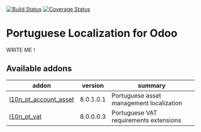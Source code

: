 [![Build Status](https://travis-ci.org/OCA/l10n-portugal.svg?branch=8.0)](https://travis-ci.org/OCA/l10n-portugal)
[![Coverage Status](https://coveralls.io/repos/OCA/l10n-portugal/badge.png?branch=8.0)](https://coveralls.io/r/OCA/l10n-portugal?branch=8.0)

# Portuguese Localization for Odoo

WRITE ME !

[//]: # (addons)
Available addons
----------------
addon | version | summary
--- | --- | ---
[l10n_pt_account_asset](l10n_pt_account_asset/) | 8.0.1.0.1 | Portuguese asset management localization
[l10n_pt_vat](l10n_pt_vat/) | 8.0.0.0.3 | Portuguese VAT requirements extensions

[//]: # (end addons)
